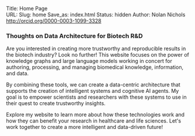 Title: Home Page    
URL:
Slug: home
Save_as: index.html
Status: hidden
Author: Nolan Nichols <http://orcid.org/0000-0003-1099-3328>

### Thoughts on Data Architecture for Biotech R&D

Are you interested in creating more trustworthy and reproducible results in the biotech
industry? Look no further! This website focuses on the power of knowledge graphs and 
large language models working in concert for authoring, processing, and managing 
biomedical knowledge, information, and data.

By combining these tools, we can create a data-centric architecture that supports the
creation of intelligent systems and cognitive AI agents. My goal is to empower
scientists and researchers with these systems to use in their quest to create 
trustworthy insights.

Explore my website to learn more about how these technologies work and how they can
benefit your research in healthcare and life sciences. Let's work together to create a 
more intelligent and data-driven future!

